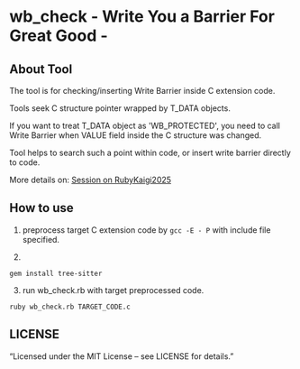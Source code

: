 # wb_check - Write You a Barrier For Great Good -
## About Tool
The tool is for checking/inserting Write Barrier inside C extension code.

Tools seek C structure pointer wrapped by T_DATA objects.

If you want to treat T_DATA object as 'WB_PROTECTED', 
you need to call Write Barrier when VALUE field inside the C structure was changed.

Tool helps to search such a point within code, or insert write barrier directly to code.

More details on: [Session on RubyKaigi2025](https://rubykaigi.org/2025/presentations/duerst.html#day2)


## How to use
1. preprocess target C extension code by `gcc -E - P` with include file specified.

2. 
```
gem install tree-sitter
```

3. run wb_check.rb with target preprocessed code.
```
ruby wb_check.rb TARGET_CODE.c
```

## LICENSE
“Licensed under the MIT License – see LICENSE for details.”
